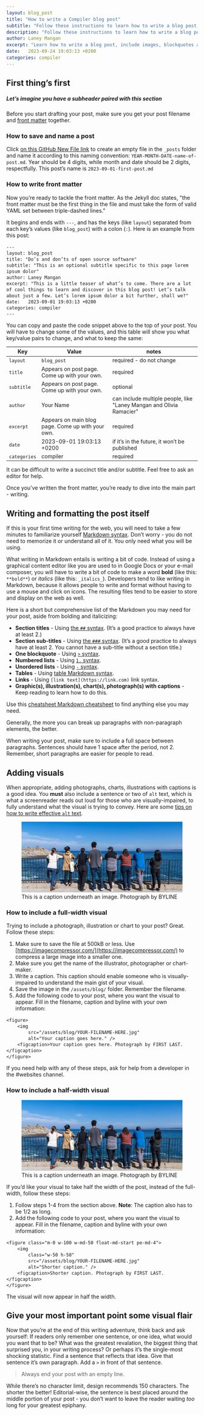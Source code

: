 ```yaml
---
layout: blog_post
title: "How to write a Compiler blog post"
subtitle: "Follow these instructions to learn how to write a blog post, include images, blockquotes and more."
description: "Follow these instructions to learn how to write a blog post, include images, blockquotes and more."
author: Laney Mangan
excerpt: "Learn how to write a blog post, include images, blockquotes and more."
date:   2023-09-24 19:03:13 +0200
categories: compiler
---
```


## First thing’s first
##### Let’s imagine you have a subheader paired with this section

Before you start drafting your post, make sure you get your post filename and [front matter](https://jekyllrb.com/docs/front-matter/) together.

### How to save and name a post

Click [on this GitHub New File link](https://github.com/compilerla/compiler.la/new/main/_posts) to create an empty file in the `_posts` folder and name it according to this naming convention: `YEAR-MONTH-DATE-name-of-post.md`. Year should be 4 digits, while month and date should be 2 digits, respectfully. This post’s name is `2023-09-01-first-post.md`

### How to write front matter

Now you’re ready to tackle the front matter. As the Jekyll doc states, "the front matter must be the first thing in the file and must take the form of valid YAML set between triple-dashed lines."

It begins and ends with `---`, and has the keys (like `layout`) separated from each key’s values (like `blog_post`) with a colon (`:`). Here is an example from this post:

```
---
layout: blog_post
title: "Do’s and don’ts of open source software"
subtitle: "This is an optional subtitle specific to this page lorem ipsum dolor"
author: Laney Mangan
excerpt: "This is a little teaser of what’s to come. There are a lot of cool things to learn and discover in this blog post! Let’s talk about just a few. Let’s lorem ipsum dolor a bit further, shall we?"
date:   2023-09-01 19:03:13 +0200
categories: compiler
---
```

You can copy and paste the code snippet above to the top of your post. You will have to change some of the values, and this table will show you what key/value pairs to change, and what to keep the same:

| Key     | Value                                                                                                                                                                                        | notes                                                             |
| ---------- | ------------------------------------------------------------------------------------------------------------------------------------------------------------------------------------------------ | -------------------------------------------------------------------- |
| `layout`     | `blog_post`                                                                                                                                                                                      | required - do not change                                                            |
| `title`      | Appears on post page. Come up with your own.                                                                                                                                                          | required                                                             |
| `subtitle`   | Appears on post page. Come up with your own.                                                                                                                          | optional                                                             |
| `author`     | Your Name                                                                                                                                                                                     | can include multiple people, like "Laney Mangan and Olivia Ramacier" |
| `excerpt`    | Appears on main blog page. Come up with your own. | required                                                             |
| `date`      | 2023-09-01 19:03:13 +0200                                                                                                                                                                        | if it’s in the future, it won’t be published                         |
| `categories` | compiler                                                                                                                                                                                         | required                                                             |


<p class="pt-3">It can be difficult to write a succinct title and/or subtitle. Feel free to ask an editor for help.

Once you’ve written the front matter, you’re ready to dive into the main part - writing.</p>

## Writing and formatting the post itself

If this is your first time writing for the web, you will need to take a few minutes to familiarize yourself [Markdown syntax](https://www.markdownguide.org/basic-syntax/). Don’t worry - you do not need to memorize it or understand all of it. You only need what you will be using.

What writing in Markdown entails is writing a bit of code. Instead of using a graphical content editor like you are used to in Google Docs or your e-mail composer, you will have to write a bit of code to make a word **bold** (like this: `**bold**`) or *italics* (like this: `_italics_`). Developers tend to like writing in Markdown, because it allows people to write and format without having to use a mouse and click on icons. The resulting files tend to be easier to store and display on the web as well.

Here is a short but comprehensive list of the Markdown you may need for your post, aside from bolding and italicizing:
- **Section titles** - Using [the `##` syntax](https://www.markdownguide.org/basic-syntax/#headings). (It’s a good practice to always have at least 2.)
- **Section sub-titles** - Using [the `###` syntax](https://www.markdownguide.org/basic-syntax/#headings). (It’s a good practice to always have at least 2. You cannot have a sub-title without a section title.)
- **One blockquote** - Using [`>` syntax](https://www.markdownguide.org/basic-syntax/#blockquotes-1).
- **Numbered lists** - Using [`1.` syntax](https://www.markdownguide.org/basic-syntax/#ordered-lists).
- **Unordered lists** - Using [`-` syntax](https://www.markdownguide.org/basic-syntax/#unordered-lists).
- **Tables** - Using [table Markdown syntax](https://www.markdownguide.org/hacks/#table-formatting).
- **Links** - Using `[link text](https://link.com)` link syntax.
- **Graphic(s), illustration(s), chart(s), photograph(s) with captions** - Keep reading to learn how to do this.

Use this [cheatsheet Markdown cheatsheet](https://www.markdownguide.org/cheat-sheet/) to find anything else you may need.

Generally, the more you can break up paragraphs with non-paragraph elements, the better.

When writing your post, make sure to include a full space between paragraphs. Sentences should have 1 space after the period, not 2. Remember, short paragraphs are easier for people to read.

## Adding visuals

When appropriate, adding photographs, charts, illustrations with captions is a good idea. You **must** also include a sentence or two of `alt` text, which is what a screenreader reads out loud for those who are visually-impaired, to fully understand what the visual is trying to convey. Here are some [tips on how to write effective `alt` text](https://udayton.edu/blogs/onlinelearning/2021/07_07_2021_alttext.php).

<figure>
    <img src="/assets/blog/compiler-team-photo-for-blog.jpg" alt="This is a caption underneath an image." />
    <figcaption>This is a caption underneath an image. Photograph by BYLINE</figcaption>
</figure>

### How to include a full-width visual

Trying to include a photograph, illustration or chart to your post? Great. Follow these steps:

1. Make sure to save the file at 500kB or less. Use [https://imagecompressor.com/](https://imagecompressor.com/) to compress a large image into a smaller one.
1. Make sure you get the name of the illustrator, photographer or chart-maker.
1. Write a caption. This caption should enable someone who is visually-impaired to understand the main gist of your visual.
1. Save the image in the `/assets/blog/` folder. Remember the filename.
1. Add the following code to your post, where you want the visual to appear. Fill in the filename, caption and byline with your own information:

```
<figure>
    <img
        src="/assets/blog/YOUR-FILENAME-HERE.jpg"
        alt="Your caption goes here." />
    <figcaption>Your caption goes here. Photograph by FIRST LAST.</figcaption>
</figure>
```

If you need help with any of these steps, ask for help from a developer in the #websites channel.

### How to include a half-width visual

<figure class="m-0 w-100 w-md-50 float-md-start pe-md-4">
    <img src="/assets/blog/compiler-team-photo-for-blog.jpg" alt="This is a caption underneath an image." />
    <figcaption>This is a caption underneath an image. Photograph by BYLINE</figcaption>
</figure>

If you’d like your visual to take half the width of the post, instead of the full-width, follow these steps:

1. Follow steps 1-4 from the section above. **Note**: The caption also has to be 1/2 as long.
1. Add the following code to your post, where you want the visual to appear. Fill in the filename, caption and byline with your own information:

```
<figure class="m-0 w-100 w-md-50 float-md-start pe-md-4">
    <img
        class="w-50 h-50"
        src="/assets/blog/YOUR-FILENAME-HERE.jpg"
        alt="Shorter caption." />
    <figcaption>Shorter caption. Photograph by FIRST LAST.</figcaption>
</figure>
```

The visual will now appear in half the width.

## Give your most important point some visual flair

Now that you’re at the end of this writing adventure, think back and ask yourself: If readers only remember one sentence, or one idea, what would you want that to be? What was the greatest revalation, the biggest thing that surprised you, in your writing process? Or perhaps it’s the single-most shocking statistic. Find a sentence that reflects that idea. Give that sentence it’s own paragraph. Add a `>` in front of that sentence.

> Always end your post with an empty line.

While there’s no character limit, design recommends 150 characters. The shorter the better! Editorial-wise, the sentence is best placed around the middle portion of your post - you don’t want to leave the reader waiting _too_ long for your greatest epiphany.
